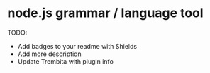 node.js grammar / language tool
=====================

TODO:
- Add badges to your readme with Shields
- Add more description
- Update Trembita with plugin info
